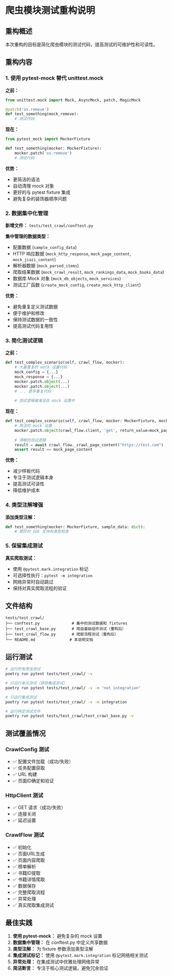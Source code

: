 # 爬虫模块测试重构说明

## 重构概述

本次重构的目标是简化爬虫模块的测试代码，提高测试的可维护性和可读性。

## 重构内容

### 1. 使用 pytest-mock 替代 unittest.mock

**之前：**
```python
from unittest.mock import Mock, AsyncMock, patch, MagicMock

@patch('os.remove')
def test_something(mock_remove):
    # 测试代码
```

**现在：**
```python
from pytest_mock import MockerFixture

def test_something(mocker: MockerFixture):
    mocker.patch('os.remove')
    # 测试代码
```

**优势：**
- 更简洁的语法
- 自动清理 mock 对象
- 更好的与 pytest fixture 集成
- 避免复杂的装饰器顺序问题

### 2. 数据集中化管理

**新增文件：** `tests/test_crawl/conftest.py`

**集中管理的数据类型：**
- 配置数据 (`sample_config_data`)
- HTTP 响应数据 (`mock_http_response`, `mock_page_content`, `mock_jiazi_content`)
- 解析器数据 (`mock_parsed_items`)
- 爬取结果数据 (`mock_crawl_result`, `mock_rankings_data`, `mock_books_data`)
- 数据库 Mock 对象 (`mock_db_objects`, `mock_services`)
- 测试工厂函数 (`create_mock_config`, `create_mock_http_client`)

**优势：**
- 避免重复定义测试数据
- 便于维护和修改
- 保持测试数据的一致性
- 提高测试代码复用性

### 3. 简化测试逻辑

**之前：**
```python
def test_complex_scenario(self, crawl_flow, mocker):
    # 大量重复的 mock 设置代码
    mock_config = {...}
    mock_response = {...}
    mocker.patch.object(...)
    mocker.patch.object(...)
    # ... 更多重复代码
    
    # 测试逻辑被淹没在 mock 设置中
```

**现在：**
```python
def test_complex_scenario(self, crawl_flow, mocker: MockerFixture, mock_page_content):
    # 简洁的 mock 设置
    mocker.patch.object(crawl_flow.client, 'get', return_value=mock_page_content)
    
    # 清晰的测试逻辑
    result = await crawl_flow._crawl_page_content("https://test.com")
    assert result == mock_page_content
```

**优势：**
- 减少样板代码
- 专注于测试逻辑本身
- 提高测试可读性
- 降低维护成本

### 4. 类型注解增强

**添加类型注解：**
```python
def test_something(mocker: MockerFixture, sample_data: dict):
    # 更好的 IDE 支持和类型检查
```

### 5. 保留集成测试

**真实爬取测试：**
- 使用 `@pytest.mark.integration` 标记
- 可选择性执行：`pytest -m integration`
- 网络异常时自动跳过
- 保持对真实爬取流程的验证

## 文件结构

```
tests/test_crawl/
├── conftest.py              # 集中的测试数据和 fixtures
├── test_crawl_base.py       # 爬虫基础组件测试（重构后）
├── test_crawl_flow.py       # 爬取流程测试（重构后）
└── README.md               # 本说明文档
```

## 运行测试

```bash
# 运行所有爬虫测试
poetry run pytest tests/test_crawl/ -v

# 只运行单元测试（排除集成测试）
poetry run pytest tests/test_crawl/ -v -m "not integration"

# 只运行集成测试
poetry run pytest tests/test_crawl/ -v -m integration

# 运行特定测试文件
poetry run pytest tests/test_crawl/test_crawl_base.py -v
```

## 测试覆盖情况

### CrawlConfig 测试
- ✅ 配置文件加载（成功/失败）
- ✅ 任务配置获取
- ✅ URL 构建
- ✅ 页面ID确定和验证

### HttpClient 测试
- ✅ GET 请求（成功/失败）
- ✅ 连接关闭
- ✅ 延迟设置

### CrawlFlow 测试
- ✅ 初始化
- ✅ 页面URL生成
- ✅ 页面内容爬取
- ✅ 榜单解析
- ✅ 书籍ID提取
- ✅ 书籍详情爬取
- ✅ 数据保存
- ✅ 完整爬取流程
- ✅ 异常处理
- ✅ 真实爬取集成测试

## 最佳实践

1. **使用 pytest-mock：** 避免复杂的 mock 设置
2. **数据集中管理：** 在 conftest.py 中定义共享数据
3. **类型注解：** 为 fixture 参数添加类型注解
4. **集成测试标记：** 使用 `@pytest.mark.integration` 标记网络相关测试
5. **异常处理：** 在集成测试中优雅处理网络异常
6. **简洁断言：** 专注于核心测试逻辑，避免冗余验证